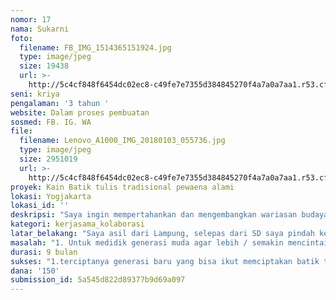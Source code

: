 ```yaml
---
nomor: 17
nama: Sukarni
foto:
  filename: FB_IMG_1514365151924.jpg
  type: image/jpeg
  size: 19438
  url: >-
    http://5c4cf848f6454dc02ec8-c49fe7e7355d384845270f4a7a0a7aa1.r53.cf2.rackcdn.com/1da4f2fc-ca93-4cb0-bf17-6e0cb0410a01/FB_IMG_1514365151924.jpg
seni: kriya
pengalaman: '3 tahun '
website: Dalam proses pembuatan
sosmed: FB. IG. WA
file:
  filename: Lenovo_A1000_IMG_20180103_055736.jpg
  type: image/jpeg
  size: 2951019
  url: >-
    http://5c4cf848f6454dc02ec8-c49fe7e7355d384845270f4a7a0a7aa1.r53.cf2.rackcdn.com/6aba1063-eef0-437a-bbdf-97fa816f48ed/Lenovo_A1000_IMG_20180103_055736.jpg
proyek: Kain Batik tulis tradisional pewaena alami
lokasi: Yogjakarta
lokasi_id: ''
deskripsi: "Saya ingin mempertahankan dan mengembangkan wariasan budaya batik tulis dengan pewarna alami. Saya ingin mendidik generasi muda supaya mampu dan mencintai warisan budaya tersebut mengingat bahwa kondisi sekarang sangat jarang orang bisa dan mampu untuk membuat kain batik tulis, apalagi dengan prosea pewarnaan alami. Mengingat dewasa ini alam sudah sangat tercemar maka saya ingin batik tulis benar benar di kembalikan seperti zaman nenek moyang dulu yaitu batik yang penuh filosofi dan ramah lingkungan. \r\nAdapun yang akan saya kerjakan jika saya mendapat hibah ini adalah:\r\n1. Membangun semacam tempat pelatihan dimana konsepnya berbaur dengan alam.. \r\n2.Semakin melengkapi dan mengiventaris asi motif motif batik klasik yang sudah mulai punah dan mereproduksi ulang, serta memasyarakatkan nya.\r\n3. Menyusun buku tentang motif motif klasik yang sudah kami dapatkan.\r\n4. Menanam/ memperbanyak pohon yang bisa digunakan sebagai bahan perwarna alam."
kategori: kerjasama_kolaborasi
latar_belakang: "Saya asil dari Lampung, selepas dari SD saya pindah ke Jogja .. Di salah satu sekolah swasta saya mengambil eksul membatik..karena ketertarikan saya pada kain batik tulis.. Seiring nya waktu saya menekuni produksi batik tulis (pewarnakimia). Sampai suatu saat ketika saya  mendapat pesenan yang cukup banyak saya mendapat kendala kendala sebagai berikut:\r\n1. Susah nya mencari pembatik karena generasi sekarang tidak lagi tertarik pada pekerjaan membatik. Sebagai contoh sekitar 30 thn yg lalu para pembatik remaja masih banyak. Dan sekarang mereka tidak mau mengajarkan kepada keturunan nya (anak) .  sehingga skill membatik ini lama lama akan hilang. \r\n2. Residu dari penggunaan pewarna kimia sangat merusak kesehatan dan lingkungan.\r\n3. Bahwa semakin menghilangnya motif batik tradisional tergantikan dengan motif komtemporer . Padahal motif tradisonal itu setiap goresan nya penuh makna yang adiluhung.\r\n5.Masyarakat sekarang tidak bisa membedakan kain batik..(antara kain batik tulis, kain batik cap dan kain printing bermotif batik)"
masalah: "1. Untuk medidik generasi muda agar lebih / semakin mencintai warisan budaya nenek moyang (bqtik)\r\n2. Mengajak masyarakat untuk back to nature, dengan lebih menguasai dan mencintai produk alami.\r\n3. Mengedukasi masyarat supaya dapat membedakan kain batik ..\r\n4. Seiring dengan pemakaian pewarna kimia yang di impor dari negara lain. Maka tanaman yang menghasilkan pewarna alam yg digunakan oleh nenek moyang sudah sangat berkurang.Dengan ada nya proyek ini maka besar harapan saya untuk reboisasi mengunakan tanaman penghasil warna.."
durasi: 9 bulan
sukses: "1.terciptanya generasi baru yang bisa ikut memciptakan batik tulis dengan pewarna alami\r\n2. Proyek ini akan berkesinambungan dengan swadaya..\r\n3. Akan ada tanaman tanaman baru pewarna alam yang kelak akan bisa di manfaatkan oleh generasi selanjutnya. \r\n3. Lingkungan tempat pelatihan bisa menjadi indikator keberhasilan priyek ini, bahwa batik pewarna alam sangat ramah terhadap lingkungan"
dana: '150'
submission_id: 5a545d822d89377b9d69a097
---
```

